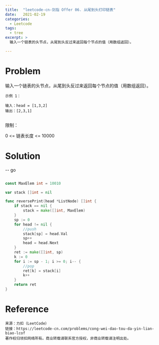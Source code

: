 ```yaml
---
title:  "leetcode-cn-剑指 Offer 06. 从尾到头打印链表"
date:   2021-02-19
categories: 
  - Leetcode
tags:
  - tree
excerpt: >
  输入一个链表的头节点，从尾到头反过来返回每个节点的值（用数组返回）。

---
```


# Problem

输入一个链表的头节点，从尾到头反过来返回每个节点的值（用数组返回）。


    示例 1：

    输入：head = [1,3,2]
    输出：[2,3,1]
     

限制：

0 <= 链表长度 <= 10000

# Solution

-- go

```go

const MaxElem int = 10010

var stack []int = nil

func reversePrint(head *ListNode) []int {
	if stack == nil {
		stack = make([]int, MaxElem)
	}
	sp := 0
	for head != nil {
		//push
		stack[sp] = head.Val
		sp++
		head = head.Next
	}
	ret := make([]int, sp)
	k := 0
	for i := sp - 1; i >= 0; i-- {
		//pop
		ret[k] = stack[i]
		k++
	}
	return ret
}
```
# Reference

    来源：力扣（LeetCode）
    链接：https://leetcode-cn.com/problems/cong-wei-dao-tou-da-yin-lian-biao-lcof
    著作权归领扣网络所有。商业转载请联系官方授权，非商业转载请注明出处。
